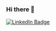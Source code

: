 ### Hi there 👋

<div id="badges">
<a href="https://www.linkedin.com/in/joshua-chio/" target="_blank">
  <img src="https://img.shields.io/badge/LinkedIn-blue?style=for-the-badge&logo=linkedin&logoColor=white" alt="LinkedIn Badge"/>
<a />
</div>
